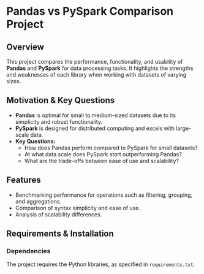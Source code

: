 # Pandas vs PySpark Comparison Project

## Overview
This project compares the performance, functionality, and usability of **Pandas** and **PySpark** for data processing tasks. It highlights the strengths and weaknesses of each library when working with datasets of varying sizes.

## Motivation & Key Questions
- **Pandas** is optimal for small to medium-sized datasets due to its simplicity and robust functionality.
- **PySpark** is designed for distributed computing and excels with large-scale data.
- **Key Questions:**
  - How does Pandas perform compared to PySpark for small datasets?
  - At what data scale does PySpark start outperforming Pandas?
  - What are the trade-offs between ease of use and scalability?

## Features
- Benchmarking performance for operations such as filtering, grouping, and aggregations.
- Comparison of syntax simplicity and ease of use.
- Analysis of scalability differences.

## Requirements & Installation

### Dependencies
The project requires the Python libraries, as specified in `requirements.txt`.
